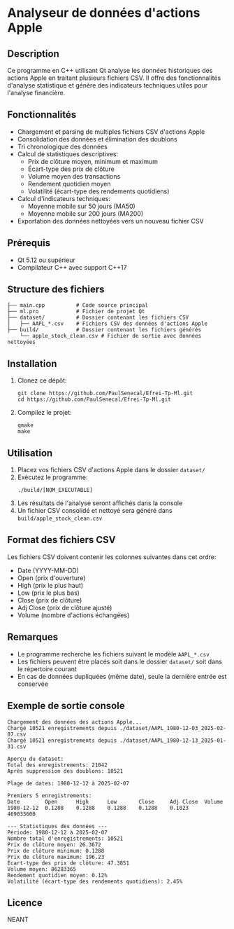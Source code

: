 # Analyseur de données d'actions Apple

## Description
Ce programme en C++ utilisant Qt analyse les données historiques des actions Apple en traitant plusieurs fichiers CSV. Il offre des fonctionnalités d'analyse statistique et génère des indicateurs techniques utiles pour l'analyse financière.

## Fonctionnalités
- Chargement et parsing de multiples fichiers CSV d'actions Apple
- Consolidation des données et élimination des doublons
- Tri chronologique des données
- Calcul de statistiques descriptives:
  - Prix de clôture moyen, minimum et maximum
  - Écart-type des prix de clôture
  - Volume moyen des transactions
  - Rendement quotidien moyen
  - Volatilité (écart-type des rendements quotidiens)
- Calcul d'indicateurs techniques:
  - Moyenne mobile sur 50 jours (MA50)
  - Moyenne mobile sur 200 jours (MA200)
- Exportation des données nettoyées vers un nouveau fichier CSV

## Prérequis
- Qt 5.12 ou supérieur
- Compilateur C++ avec support C++17

## Structure des fichiers
```
├── main.cpp          # Code source principal
├── ml.pro            # Fichier de projet Qt
├── dataset/          # Dossier contenant les fichiers CSV
│   ├── AAPL_*.csv    # Fichiers CSV des données d'actions Apple
├── build/            # Dossier contenant les fichiers générés
    └── apple_stock_clean.csv # Fichier de sortie avec données nettoyées
```

## Installation
1. Clonez ce dépôt:
   ```
   git clone https://github.com/PaulSenecal/Efrei-Tp-Ml.git
   cd https://github.com/PaulSenecal/Efrei-Tp-Ml.git
   ```

2. Compilez le projet:
   ```
   qmake
   make
   ```

## Utilisation
1. Placez vos fichiers CSV d'actions Apple dans le dossier `dataset/`
2. Exécutez le programme:
   ```
   ./build/[NOM_EXECUTABLE]
   ```
3. Les résultats de l'analyse seront affichés dans la console
4. Un fichier CSV consolidé et nettoyé sera généré dans `build/apple_stock_clean.csv`

## Format des fichiers CSV
Les fichiers CSV doivent contenir les colonnes suivantes dans cet ordre:
- Date (YYYY-MM-DD)
- Open (prix d'ouverture)
- High (prix le plus haut)
- Low (prix le plus bas)
- Close (prix de clôture)
- Adj Close (prix de clôture ajusté)
- Volume (nombre d'actions échangées)

## Remarques
- Le programme recherche les fichiers suivant le modèle `AAPL_*.csv`
- Les fichiers peuvent être placés soit dans le dossier `dataset/` soit dans le répertoire courant
- En cas de données dupliquées (même date), seule la dernière entrée est conservée

## Exemple de sortie console
```
Chargement des données des actions Apple...
Chargé 10521 enregistrements depuis ./dataset/AAPL_1980-12-03_2025-02-07.csv
Chargé 10521 enregistrements depuis ./dataset/AAPL_1980-12-13_2025-01-31.csv

Aperçu du dataset:
Total des enregistrements: 21042
Après suppression des doublons: 10521

Plage de dates: 1980-12-12 à 2025-02-07

Premiers 5 enregistrements:
Date        Open      High      Low       Close     Adj Close  Volume     
1980-12-12  0.1288    0.1288    0.1288    0.1288    0.1023     469033600  

--- Statistiques des données ---
Période: 1980-12-12 à 2025-02-07
Nombre total d'enregistrements: 10521
Prix de clôture moyen: 26.3672
Prix de clôture minimum: 0.1288
Prix de clôture maximum: 196.23
Écart-type des prix de clôture: 47.3851
Volume moyen: 86283365
Rendement quotidien moyen: 0.12%
Volatilité (écart-type des rendements quotidiens): 2.45%
```

## Licence
NEANT
